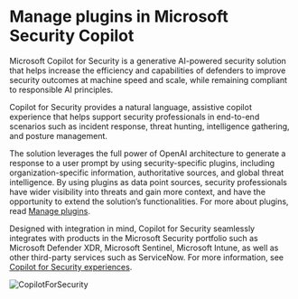 # Manage plugins in Microsoft Security Copilot

Microsoft Copilot for Security is a generative AI-powered security solution that helps increase the efficiency and capabilities of defenders to improve security outcomes at machine speed and scale, while remaining compliant to responsible AI principles.

Copilot for Security provides a natural language, assistive copilot experience that helps support security professionals in end-to-end scenarios such as incident response, threat hunting, intelligence gathering, and posture management.

The solution leverages the full power of OpenAI architecture to generate a response to a user prompt by using security-specific plugins, including organization-specific information, authoritative sources, and global threat intelligence. By using plugins as data point sources, security professionals have wider visibility into threats and gain more context, and have the opportunity to extend the solution’s functionalities. For more about plugins, read [Manage plugins](https://learn.microsoft.com/en-us/security-copilot/manage-plugins?tabs=securitycopilotplugin).

Designed with integration in mind, Copilot for Security seamlessly integrates with products in the Microsoft Security portfolio such as Microsoft Defender XDR, Microsoft Sentinel, Microsoft Intune, as well as other third-party services such as ServiceNow. For more information, see [Copilot for Security experiences](https://learn.microsoft.com/en-us/security-copilot/experiences-security-copilot).

   ![CopilotForSecurity](https://learn.microsoft.com/en-us/security-copilot/media/security-copilot-diagram.png)

